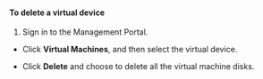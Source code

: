 #### To delete a virtual device

1. Sign in to the Management Portal.

- Click **Virtual Machines**, and then select the virtual device.

- Click **Delete** and choose to delete all the virtual machine disks.